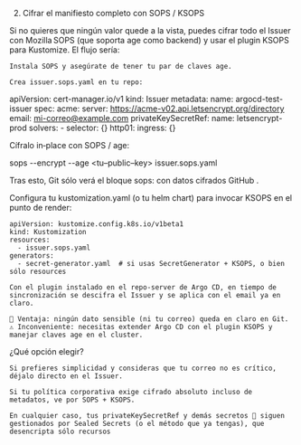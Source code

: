 2. Cifrar el manifiesto completo con SOPS / KSOPS

Si no quieres que ningún valor quede a la vista, puedes cifrar todo el Issuer con Mozilla SOPS (que soporta age como backend) y usar el plugin KSOPS para Kustomize. El flujo sería:

    Instala SOPS y asegúrate de tener tu par de claves age.

    Crea issuer.sops.yaml en tu repo:

apiVersion: cert-manager.io/v1
kind: Issuer
metadata:
name: argocd-test-issuer
spec:
acme:
server: https://acme-v02.api.letsencrypt.org/directory
email: mi-correo@example.com
privateKeySecretRef:
name: letsencrypt-prod
solvers: - selector: {}
http01:
ingress: {}

Cífralo in‑place con SOPS / age:

sops --encrypt --age <tu–public–key> issuer.sops.yaml

Tras esto, Git sólo verá el bloque sops: con datos cifrados
GitHub
.

Configura tu kustomization.yaml (o tu helm chart) para invocar KSOPS en el punto de render:

    apiVersion: kustomize.config.k8s.io/v1beta1
    kind: Kustomization
    resources:
      - issuer.sops.yaml
    generators:
      - secret-generator.yaml  # si usas SecretGenerator + KSOPS, o bien sólo resources

    Con el plugin instalado en el repo‑server de Argo CD, en tiempo de sincronización se descifra el Issuer y se aplica con el email ya en claro.

    🔐 Ventaja: ningún dato sensible (ni tu correo) queda en claro en Git.
    ⚠️ Inconveniente: necesitas extender Argo CD con el plugin KSOPS y manejar claves age en el cluster.

¿Qué opción elegir?

    Si prefieres simplicidad y consideras que tu correo no es crítico, déjalo directo en el Issuer.

    Si tu política corporativa exige cifrado absoluto incluso de metadatos, ve por SOPS + KSOPS.

    En cualquier caso, tus privateKeySecretRef y demás secretos 🔑 siguen gestionados por Sealed Secrets (o el método que ya tengas), que desencripta sólo recursos
